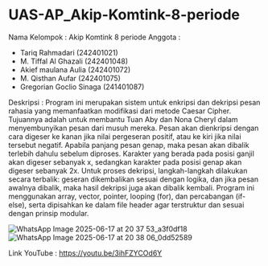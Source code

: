 # UAS-AP_Akip-Komtink-8-periode

Nama Kelompok : Akip Komtink 8 periode
Anggota :
- Tariq Rahmadari (242401021)
- M. Tiffal Al Ghazali (242401048)
- Akief maulana Aulia (242401072)
- M. Qisthan Aufar (242401075)
- Gregorian Goclio Sinaga (241401087)

  
Deskripsi :
Program ini merupakan sistem untuk enkripsi dan dekripsi pesan rahasia yang memanfaatkan modifikasi dari metode Caesar Cipher. Tujuannya adalah untuk membantu Tuan Aby dan Nona Cheryl dalam menyembunyikan pesan dari musuh mereka.
Pesan akan dienkripsi dengan cara digeser ke kanan jika nilai pergeseran positif, atau ke kiri jika nilai tersebut negatif. Apabila panjang pesan genap, maka pesan akan dibalik terlebih dahulu sebelum diproses. Karakter yang berada pada posisi ganjil akan digeser sebanyak x, sedangkan karakter pada posisi genap akan digeser sebanyak 2x.
Untuk proses dekripsi, langkah-langkah dilakukan secara terbalik: geseran dikembalikan sesuai dengan logika, dan jika pesan awalnya dibalik, maka hasil dekripsi juga akan dibalik kembali.
Program ini menggunakan array, vector, pointer, looping (for), dan percabangan (if-else), serta dipisahkan ke dalam file header agar terstruktur dan sesuai dengan prinsip modular.


![WhatsApp Image 2025-06-17 at 20 37 53_a3f0df18](https://github.com/user-attachments/assets/cf242cbf-2232-44b6-a886-ac291d799ff5)
![WhatsApp Image 2025-06-17 at 20 38 06_0dd52589](https://github.com/user-attachments/assets/32deed81-0a3d-47a2-b844-8a00583f5e71)

Link YouTube : https://youtu.be/3ihFZYCOd6Y
